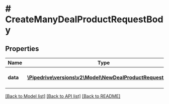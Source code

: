 # # CreateManyDealProductRequestBody

## Properties

Name | Type | Description | Notes
------------ | ------------- | ------------- | -------------
**data** | [**\Pipedrive\versions\v2\Model\NewDealProductRequestBody[]**](NewDealProductRequestBody.md) | Array of products to attach to the deal. See the single product endpoint (https://developers.pipedrive.com/docs/api/v1/Deals#addDealProduct) for the expected format of array items. |

[[Back to Model list]](../README.md#documentation-for-models) [[Back to API list]](../README.md#documentation-for-api-endpoints) [[Back to README]](../README.md)

